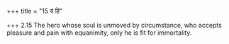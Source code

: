 +++
title = "15 यं हि"

+++
2.15 The hero whose soul is unmoved by circumstance, who accepts
pleasure and pain with equanimity, only he is fit for immortality.
